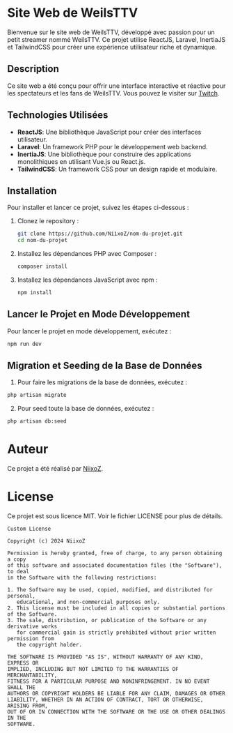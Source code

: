 # Site Web de WeilsTTV

Bienvenue sur le site web de WeilsTTV, développé avec passion pour un petit streamer nommé WeilsTTV. Ce projet utilise ReactJS, Laravel, InertiaJS et TailwindCSS pour créer une expérience utilisateur riche et dynamique.

## Description

Ce site web a été conçu pour offrir une interface interactive et réactive pour les spectateurs et les fans de WeilsTTV. Vous pouvez le visiter sur [Twitch](https://www.twitch.tv/weilsttv).

## Technologies Utilisées

- **ReactJS**: Une bibliothèque JavaScript pour créer des interfaces utilisateur.
- **Laravel**: Un framework PHP pour le développement web backend.
- **InertiaJS**: Une bibliothèque pour construire des applications monolithiques en utilisant Vue.js ou React.js.
- **TailwindCSS**: Un framework CSS pour un design rapide et modulaire.

## Installation

Pour installer et lancer ce projet, suivez les étapes ci-dessous :

1. Clonez le repository :
    ```bash
    git clone https://github.com/NiixoZ/nom-du-projet.git
    cd nom-du-projet
    ```

2. Installez les dépendances PHP avec Composer :
    ```bash
    composer install
    ```

3. Installez les dépendances JavaScript avec npm :
    ```bash
    npm install
    ```

## Lancer le Projet en Mode Développement

Pour lancer le projet en mode développement, exécutez :
```bash
npm run dev
```

## Migration et Seeding de la Base de Données

1. Pour faire les migrations de la base de données, exécutez :
```bash
php artisan migrate
```

2. Pour seed toute la base de données, exécutez :
```bash
php artisan db:seed
```

# Auteur
Ce projet a été réalisé par [NiixoZ](https://www.github.com/NiixoZ).

# License
Ce projet est sous licence MIT. Voir le fichier LICENSE pour plus de détails.

```
Custom License

Copyright (c) 2024 NiixoZ

Permission is hereby granted, free of charge, to any person obtaining a copy
of this software and associated documentation files (the "Software"), to deal
in the Software with the following restrictions:

1. The Software may be used, copied, modified, and distributed for personal,
   educational, and non-commercial purposes only.
2. This license must be included in all copies or substantial portions of the Software.
3. The sale, distribution, or publication of the Software or any derivative works 
   for commercial gain is strictly prohibited without prior written permission from 
   the copyright holder.

THE SOFTWARE IS PROVIDED "AS IS", WITHOUT WARRANTY OF ANY KIND, EXPRESS OR
IMPLIED, INCLUDING BUT NOT LIMITED TO THE WARRANTIES OF MERCHANTABILITY,
FITNESS FOR A PARTICULAR PURPOSE AND NONINFRINGEMENT. IN NO EVENT SHALL THE
AUTHORS OR COPYRIGHT HOLDERS BE LIABLE FOR ANY CLAIM, DAMAGES OR OTHER
LIABILITY, WHETHER IN AN ACTION OF CONTRACT, TORT OR OTHERWISE, ARISING FROM,
OUT OF OR IN CONNECTION WITH THE SOFTWARE OR THE USE OR OTHER DEALINGS IN THE
SOFTWARE.
```

